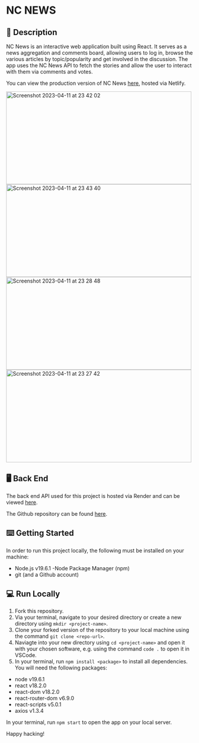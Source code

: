 # NC NEWS 

## 📝  Description 

NC News is an interactive web application built using React. It serves as a news aggregation and comments board, allowing users to log in, browse the various articles by topic/popularity and get involved in the discussion. The app uses the NC News API to fetch the stories and allow the user to interact with them via comments and votes.

You can view the production version of NC News [here](https://nc-news-lb.netlify.app/), hosted via Netlify.

<img width="500" height="250" alt="Screenshot 2023-04-11 at 23 42 02" src="https://github.com/leahbanks/FE_nc_news/assets/118462248/0959acd7-c68d-4869-89a7-b5048e536419"> <img width="500" height="250" alt="Screenshot 2023-04-11 at 23 43 40" src="https://github.com/leahbanks/FE_nc_news/assets/118462248/3c169fd7-a692-41f6-a800-679f8dd2029d"> <img width="500" height="250" alt="Screenshot 2023-04-11 at 23 28 48" src="https://github.com/leahbanks/FE_nc_news/assets/118462248/ac32b825-4a74-4850-84df-535ee3134d5b"> <img width="500" height="250" alt="Screenshot 2023-04-11 at 23 27 42" src="https://github.com/leahbanks/FE_nc_news/assets/118462248/52cd876e-384f-4267-846b-f4c5c958cd29">




## 🖥️  Back End 


The back end API used for this project is hosted via Render and can be viewed [here](https://nc-news-81lq.onrender.com/api).

The Github repository can be found [here](https://github.com/leahbanks/BE_nc_news).

## ⌨️  Getting Started 

In order to run this project locally, the following must be installed on your machine:

 * Node.js v19.6.1 -Node Package Manager (npm) 
 * git (and a Github account)

## 💻  Run Locally

1. Fork this repository.
2. Via your terminal, navigate to your desired directory or create a new directory using `mkdir <project-name>`. 
3. Clone your forked version of the repository to your local machine using the command `git clone <repo-url>`.
3. Naviagte into your new directory using `cd <project-name>` and open it with your chosen software, e.g. using the command `code .` to open it in VSCode.
4. In your terminal, run `npm install <package>` to install all dependencies. You will need the following packages:

* node v19.6.1
* react v18.2.0
* react-dom v18.2.0
* react-router-dom v6.9.0
* react-scripts v5.0.1
* axios v1.3.4

In your terminal, run `npm start` to open the app on your local server.

Happy hacking!
